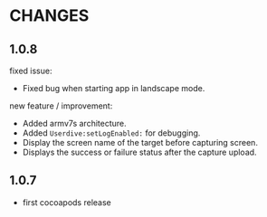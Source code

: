 # CHANGES

## 1.0.8

fixed issue:

* Fixed bug when starting app in landscape mode.

new feature / improvement:

* Added armv7s architecture.
* Added `Userdive:setLogEnabled:` for debugging.
* Display the screen name of the target before capturing screen.
* Displays the success or failure status after the capture upload.

## 1.0.7

* first cocoapods release